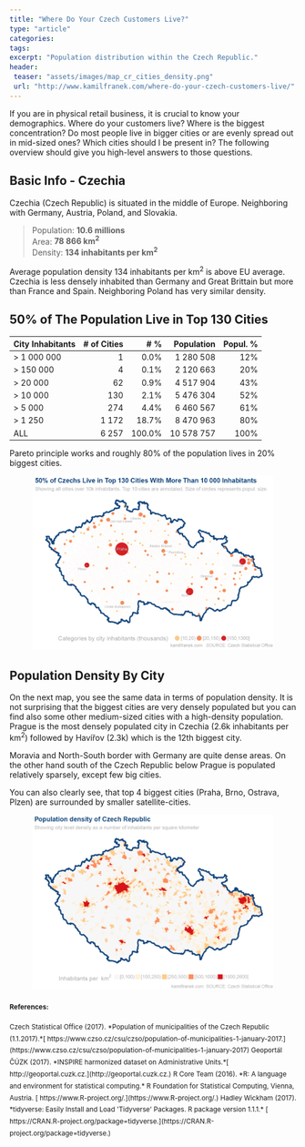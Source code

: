 ```yaml
---
title: "Where Do Your Czech Customers Live?"
type: "article"
categories:
tags:
excerpt: "Population distribution within the Czech Republic."
header:
 teaser: "assets/images/map_cr_cities_density.png"
 url: "http://www.kamilfranek.com/where-do-your-czech-customers-live/"
---
```

If you are in physical retail business, it is crucial to know your demographics. Where do your customers live? Where is the biggest concentration? Do most people live in bigger cities or are evenly spread out in mid-sized ones? Which cities should I be present in? The following overview should give you high-level answers to those questions.

## Basic Info - Czechia
Czechia (Czech Republic) is situated in the middle of Europe. Neighboring with Germany, Austria, Poland, and Slovakia.

> Population: **10.6 millions**  
> Area: **78 866 km<sup>2</sup>**  
> Density: **134 inhabitants per km<sup>2</sup>**

Average population density 134 inhabitants per km<sup>2</sup> is above EU average. Czechia is less densely inhabited than Germany and Great Brittain but more than France and Spain. Neighboring Poland has very similar density.

## 50% of The Population Live in Top 130 Cities

| City Inhabitants | # of Cities | # % | Population | Popul. %  |
|--------|-----:| ------:|----------:|-------:|
| > 1 000 000  | 1     | 0.0%  | 1 280 508  | 12%  | 
| > 150 000    | 4     | 0.1%  | 2 120 663  | 20%  | 
| > 20 000     | 62    | 0.9%  | 4 517 904  | 43%  |
| > 10 000     | 130   | 2.1%  | 5 476 304  | 52%  |
| > 5 000      | 274   | 4.4%  | 6 460 567  | 61%  |
| > 1 250      | 1 172 |18.7%  | 8 470 963  | 80%  |
| ALL           | 6 257 |100.0% |10 578 757  | 100% |

Pareto principle works and roughly 80% of the population lives in 20% biggest cities.

<figure>
    <a href="/assets/images/map_cr_cities_bubbles.png"><img src="/assets/images/map_cr_cities_bubbles.png"></a>
    <figcaption></figcaption>
</figure>

## Population Density By City
On the next map, you see the same data in terms of population density. It is not surprising that the biggest cities are very densely populated but you can find also some other medium-sized cities with a high-density population. Prague is the most densely populated city in Czechia (2.6k inhabitants per km<sup>2</sup>) followed by Havířov (2.3k) which is the 12th biggest city. 

Moravia and North-South border with Germany are quite dense areas. On the other hand south of the Czech Republic below Prague is populated relatively sparsely, except few big cities.

You can also clearly see, that top 4 biggest cities (Praha, Brno, Ostrava, Plzen) are surrounded by smaller satellite-cities.



<figure>
    <a href="/assets/images/map_cr_cities_density.png"><img src="/assets/images/map_cr_cities_density.png"></a>
    <figcaption></figcaption>
</figure>

<sub>**References:**</sub>

<sub>
Czech Statistical Office (2017). *Population of municipalities of the Czech Republic (1.1.2017).*[ https://www.czso.cz/csu/czso/population-of-municipalities-1-january-2017.](https://www.czso.cz/csu/czso/population-of-municipalities-1-january-2017)
</sub>

<sub>
Geoportál ČÚZK (2017). *INSPIRE harmonized dataset on Administrative Units.*[ http://geoportal.cuzk.cz.](http://geoportal.cuzk.cz.) 
</sub>

<sub>
R Core Team (2016). *R: A language and environment for statistical computing.* R Foundation for Statistical Computing, Vienna, Austria. [ https://www.R-project.org/.](https://www.R-project.org/.) 
</sub>

<sub>
Hadley Wickham (2017). *tidyverse: Easily Install and Load 'Tidyverse' Packages. R package version 1.1.1.*  [ https://CRAN.R-project.org/package=tidyverse.](https://CRAN.R-project.org/package=tidyverse.) 
</sub>


